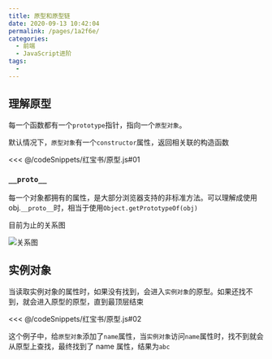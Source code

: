 ```yaml
---
title: 原型和原型链
date: 2020-09-13 10:42:04
permalink: /pages/1a2f6e/
categories:
  - 前端
  - JavaScript进阶
tags:
  -
---
```


## 理解原型

每一个函数都有一个`prototype`指针，指向一个`原型对象`。

默认情况下，`原型对象`有一个`constructor`属性，返回相关联的构造函数

<<< @/codeSnippets/红宝书/原型.js#01

### `__proto__`

每一个对象都拥有的属性，是大部分浏览器支持的非标准方法。可以理解成使用 obj.`__proto__`时，相当于使用`Object.getPrototypeOf(obj)`

目前为止的关系图

![关系图](https://cdn.jsdelivr.net/gh/Zeng-Zhe/image_store/blog/20200927144246.png)

## 实例对象

当读取实例对象的属性时，如果没有找到，会进入`实例对象`的原型。如果还找不到，就会进入原型的原型，直到最顶层结束

<<< @/codeSnippets/红宝书/原型.js#02

这个例子中，给`原型对象`添加了`name`属性，当`实例对象`访问`name`属性时，找不到就会从原型上查找，最终找到了 name 属性，结果为`abc`
